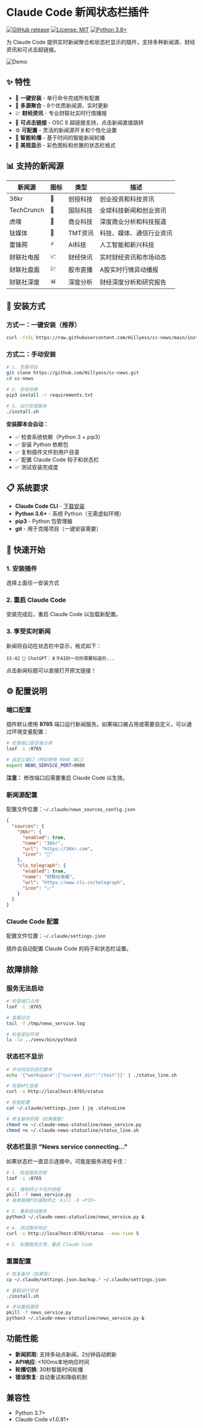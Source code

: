 # Claude Code 新闻状态栏插件

[![GitHub release](https://img.shields.io/github/release/Hillyess/cc-news.svg)](https://github.com/Hillyess/cc-news/releases)
[![License: MIT](https://img.shields.io/badge/License-MIT-yellow.svg)](https://opensource.org/licenses/MIT)
[![Python 3.8+](https://img.shields.io/badge/python-3.8+-blue.svg)](https://www.python.org/downloads/)

为 Claude Code 提供实时新闻聚合和状态栏显示的插件，支持多种新闻源、财经资讯和可点击超链接。

![Demo](docs/demo.gif)

## ✨ 特性

- 🚀 **一键安装** - 单行命令完成所有配置
- 📰 **多源聚合** - 8个优质新闻源，实时更新
- 💹 **财经资讯** - 专业财联社实时行情播报
- 🔗 **可点击链接** - OSC 8 超链接支持，点击新闻直接跳转
- ⚙️ **可配置** - 灵活的新闻源开关和个性化设置
- 🔄 **智能轮播** - 基于时间的智能新闻轮播
- 🎨 **美观显示** - 彩色图标和优雅的状态栏格式

## 📊 支持的新闻源

| 新闻源 | 图标 | 类型 | 描述 |
|--------|------|------|------|
| 36kr | 💼 | 创投科技 | 创业投资和科技资讯 |
| TechCrunch | 🚀 | 国际科技 | 全球科技新闻和创业资讯 |
| 虎嗅 | 🦆 | 商业科技 | 深度商业分析和科技报道 |
| 钛媒体 | 🔧 | TMT资讯 | 科技、媒体、通信行业资讯 |
| 雷锋网 | ⚡ | AI科技 | 人工智能和新兴科技 |
| 财联社电报 | 📈 | 财经快讯 | 实时财经资讯和市场动态 |
| 财联社盘面 | 💹 | 股市直播 | A股实时行情异动播报 |
| 财联社深度 | 📊 | 深度分析 | 财经深度分析和研究报告 |

## 🚀 安装方式

### 方式一：一键安装（推荐）

```bash
curl -fsSL https://raw.githubusercontent.com/Hillyess/cc-news/main/install.sh | bash
```

### 方式二：手动安装

```bash
# 1. 克隆项目
git clone https://github.com/Hillyess/cc-news.git
cd cc-news

# 2. 安装依赖
pip3 install -r requirements.txt

# 3. 运行安装脚本
./install.sh
```

**安装脚本会自动：**
- ✅ 检查系统依赖（Python 3 + pip3）
- ✅ 安装 Python 依赖包
- ✅ 复制插件文件到用户目录
- ✅ 配置 Claude Code 钩子和状态栏
- ✅ 测试安装完成度

## 📋 系统要求

- **Claude Code CLI** - [下载安装](https://claude.ai/code)
- **Python 3.6+** - 系统 Python（无需虚拟环境）
- **pip3** - Python 包管理器
- **git** - 用于克隆项目（一键安装需要）

## 🎯 快速开始

### 1. 安装插件

选择上面任一安装方式

### 2. 重启 Claude Code

安装完成后，重启 Claude Code 以加载新配置。

### 3. 享受实时新闻

新闻将自动在状态栏中显示，格式如下：
```
15:42 💼 ChatGPT：关于AI的一切你需要知道的...
```

点击新闻标题可以直接打开原文链接！

## ⚙️ 配置说明

### 端口配置

插件默认使用 **8765** 端口运行新闻服务。如果端口被占用或需要自定义，可以通过环境变量配置：

```bash
# 检查端口是否被占用
lsof -i :8765

# 自定义端口（例如使用 9000 端口）
export NEWS_SERVICE_PORT=9000
```

**注意：** 修改端口后需要重启 Claude Code 以生效。

### 新闻源配置

配置文件位置：`~/.claude/news_sources_config.json`

```json
{
  "sources": {
    "36kr": {
      "enabled": true,
      "name": "36kr",
      "url": "https://36kr.com",
      "icon": "💼"
    },
    "cls_telegraph": {
      "enabled": true,
      "name": "财联社电报",
      "url": "https://www.cls.cn/telegraph",
      "icon": "📈"
    }
  }
}
```

### Claude Code 配置

配置文件位置：`~/.claude/settings.json`

插件会自动配置 Claude Code 的钩子和状态栏设置。

## 故障排除

### 服务无法启动
```bash
# 检查端口占用
lsof -i :8765

# 查看日志
tail -f /tmp/news_service.log

# 检查虚拟环境
ls -la ../venv/bin/python3
```

### 状态栏不显示
```bash
# 手动测试状态栏脚本
echo '{"workspace":{"current_dir":"/test"}}' | ./status_line.sh

# 检查API连接
curl -s http://localhost:8765/status

# 检查配置
cat ~/.claude/settings.json | jq .statusLine

# 修复脚本权限（如果需要）
chmod +x ~/.claude-news-statusline/news_service.py
chmod +x ~/.claude-news-statusline/status_line.sh
```

### 状态栏显示 "News service connecting..."

如果状态栏一直显示连接中，可能是服务进程卡住：

```bash
# 1. 检查服务进程
lsof -i :8765

# 2. 强制终止卡住的进程
pkill -f news_service.py
# 或者根据PID强制终止：kill -9 <PID>

# 3. 重新启动服务
python3 ~/.claude-news-statusline/news_service.py &

# 4. 测试服务响应
curl -s http://localhost:8765/status --max-time 5

# 5. 如果服务正常，重启 Claude Code
```

### 重置配置
```bash
# 恢复备份（如果有）
cp ~/.claude/settings.json.backup.* ~/.claude/settings.json

# 重新运行安装
./install.sh

# 手动重启服务
pkill -f news_service.py
python3 ~/.claude-news-statusline/news_service.py &
```



## 功能性能
- **新闻抓取**: 支持多站点新闻，2分钟自动刷新
- **API响应**: <100ms本地响应时间
- **轮播切换**: 30秒智能时间轮播
- **错误恢复**: 自动重试和降级机制

## 兼容性

- Python 3.7+
- Claude Code v1.0.81+
